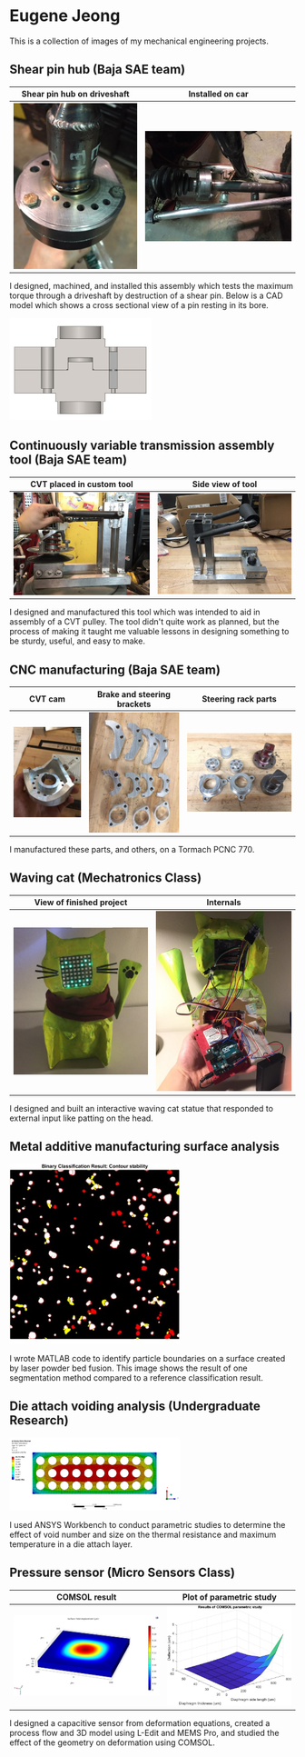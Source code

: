 # Eugene Jeong
This is a collection of images of my mechanical engineering projects.

<link href="mystyle.css" rel="stylesheet">

## Shear pin hub (Baja SAE team)

<table class="center">
  <tr>
    <th> Shear pin hub on driveshaft </th>
    <th> Installed on car </th>
  </tr>
  <tr>
    <th> <img src="images/shearhub1.jpg" width=250> </th>
    <th> <img src="images/shearhub2.jpg" width=300> </th>
  </tr>
</table>

I designed, machined, and installed this assembly which tests the maximum torque through a driveshaft by destruction of a shear pin. Below is a CAD model which shows a cross sectional view of a pin resting in its bore.

<img src="images/shearhub3.jpg" width=250 class="center-img">

## Continuously variable transmission assembly tool (Baja SAE team)

CVT placed in custom tool | Side view of tool
-- | --
<img src="images/tool1.jpg" width=300> | <img src="images/tool2.jpg" width=300>

I designed and manufactured this tool which was intended to aid in assembly of a CVT pulley. The tool didn't quite work as planned, but the process of making it taught me valuable lessons in designing something to be sturdy, useful, and easy to make.

## CNC manufacturing (Baja SAE team)

CVT cam | Brake and steering brackets | Steering rack parts
-- | -- | --
<img src="images/cnc1.jpg" width=200> | <img src="images/cnc2.jpg" width=250> | <img src="images/cnc3.jpg" width=300>

I manufactured these parts, and others, on a Tormach PCNC 770.

## Waving cat (Mechatronics Class)

View of finished project | Internals
-- | --
<img src="images/cat1.jpg" width=300> | <img src="images/cat2.jpg" width=300>

I designed and built an interactive waving cat statue that responded to external input like patting on the head.

## Metal additive manufacturing surface analysis

<img src="images/surface1.jpg" width=300 class="center-img">

I wrote MATLAB code to identify particle boundaries on a surface created by laser powder bed fusion. This image shows the result of one segmentation method compared to a reference classification result.

## Die attach voiding analysis (Undergraduate Research)

<img src="images/thermal1.jpg" width=300 class="center-img">

I used ANSYS Workbench to conduct parametric studies to determine the effect of void number and size on the thermal resistance and maximum temperature in a die attach layer.

## Pressure sensor (Micro Sensors Class)

COMSOL result | Plot of parametric study
-- | --
<img src="images/sensor1.jpg" width=300> | <img src="images/sensor2.jpg" width=250>

I designed a capacitive sensor from deformation equations, created a process flow and 3D model using L-Edit and MEMS Pro, and studied the effect of the geometry on deformation using COMSOL.
